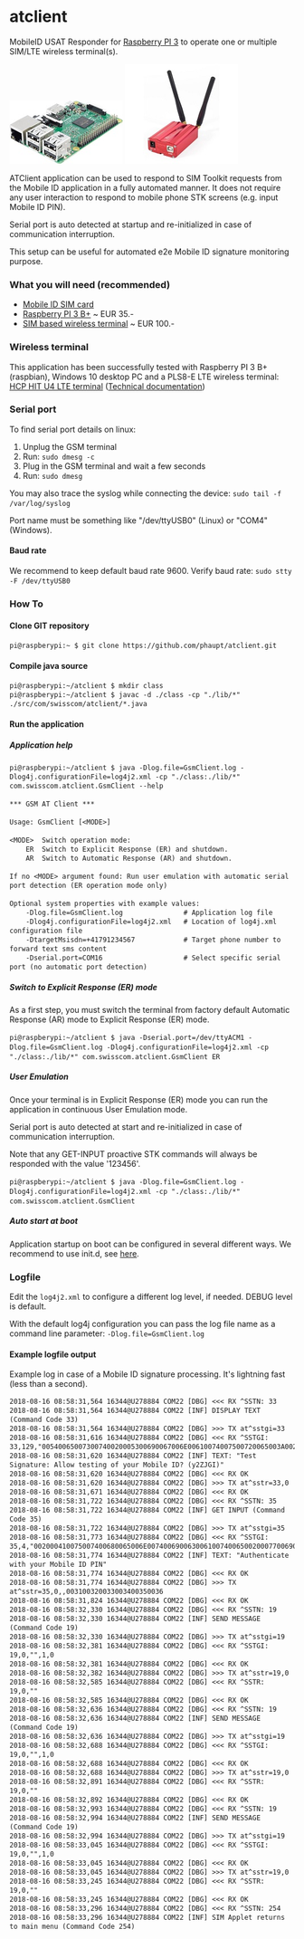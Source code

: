 # atclient
MobileID USAT Responder for [Raspberry PI 3](https://www.raspberrypi.org/products/raspberry-pi-3-model-b-plus) to operate one or multiple SIM/LTE wireless terminal(s).

![Raspberry PI 3 B+](img/raspi.jpg?raw=true "Raspberry PI 3 B+") ![HCP HIT wireless terminal](img/hitu4.jpg?raw=true "HCP HIT wireless terminal")

ATClient application can be used to respond to SIM Toolkit requests from the Mobile ID application in a fully automated manner. It does not require any user interaction to respond to mobile phone STK screens (e.g. input Mobile ID PIN). 

Serial port is auto detected at startup and re-initialized in case of communication interruption.

This setup can be useful for automated e2e Mobile ID signature monitoring purpose.

### What you will need (recommended)

- [Mobile ID SIM card](https://mobileid.ch)
- [Raspberry PI 3 B+](https://www.raspberrypi.org/products/raspberry-pi-3-model-b-plus) ~ EUR 35.-
- [SIM based wireless terminal](http://electronicshcp.com/product/hit-u4-lte) ~ EUR 100.-

### Wireless terminal

This application has been successfully tested with Raspberry PI 3 B+ (raspbian), Windows 10 desktop PC and a PLS8-E LTE wireless terminal: [HCP HIT U4 LTE terminal](http://electronicshcp.com/product/hit-u4-lte) ([Technical documentation](https://developer.gemalto.com/documentation/pls8-e-technical-documentation))

### Serial port

To find serial port details on linux:

1. Unplug the GSM terminal
2. Run: `sudo dmesg -c`
3. Plug in the GSM terminal and wait a few seconds
4. Run: `sudo dmesg`

You may also trace the syslog while connecting the device: `sudo tail -f /var/log/syslog`

Port name must be something like "/dev/ttyUSB0" (Linux) or "COM4" (Windows).

#### Baud rate

We recommend to keep default baud rate 9600. 
Verify baud rate: `sudo stty -F /dev/ttyUSB0`

### How To

#### Clone GIT repository
```
pi@raspberypi:~ $ git clone https://github.com/phaupt/atclient.git
```

#### Compile java source
```
pi@raspberypi:~/atclient $ mkdir class
pi@raspberypi:~/atclient $ javac -d ./class -cp "./lib/*" ./src/com/swisscom/atclient/*.java
```

#### Run the application

##### Application help
```
pi@raspberypi:~/atclient $ java -Dlog.file=GsmClient.log -Dlog4j.configurationFile=log4j2.xml -cp "./class:./lib/*" com.swisscom.atclient.GsmClient --help

*** GSM AT Client ***

Usage: GsmClient [<MODE>]

<MODE>	Switch operation mode:
	ER	Switch to Explicit Response (ER) and shutdown.
	AR	Switch to Automatic Response (AR) and shutdown.

If no <MODE> argument found: Run user emulation with automatic serial port detection (ER operation mode only)

Optional system properties with example values:
	-Dlog.file=GsmClient.log               # Application log file
	-Dlog4j.configurationFile=log4j2.xml   # Location of log4j.xml configuration file
	-DtargetMsisdn=+41791234567            # Target phone number to forward text sms content
	-Dserial.port=COM16                    # Select specific serial port (no automatic port detection)
```

##### Switch to Explicit Response (ER) mode

As a first step, you must switch the terminal from factory default Automatic Response (AR) mode to Explicit Response (ER) mode.

`pi@raspberypi:~/atclient $ java -Dserial.port=/dev/ttyACM1 -Dlog.file=GsmClient.log -Dlog4j.configurationFile=log4j2.xml -cp "./class:./lib/*" com.swisscom.atclient.GsmClient ER`

##### User Emulation

Once your terminal is in Explicit Response (ER) mode you can run the application in continuous User Emulation mode.

Serial port is auto detected at start and re-initialized in case of communication interruption.

Note that any GET-INPUT proactive STK commands will always be responded with the value '123456'.

`pi@raspberypi:~/atclient $ java -Dlog.file=GsmClient.log -Dlog4j.configurationFile=log4j2.xml -cp "./class:./lib/*" com.swisscom.atclient.GsmClient`

##### Auto start at boot

Application startup on boot can be configured in several different ways. We recommend to use init.d, see [here](init.d/).

### Logfile

Edit the `log4j2.xml` to configure a different log level, if needed. DEBUG level is default.

With the default log4j configuration you can pass the log file name as a command line parameter: `-Dlog.file=GsmClient.log`

#### Example logfile output

Example log in case of a Mobile ID signature processing. It's lightning fast (less than a second).
```
2018-08-16 08:58:31,564 16344@U278884 COM22 [DBG] <<< RX ^SSTN: 33
2018-08-16 08:58:31,564 16344@U278884 COM22 [INF] DISPLAY TEXT (Command Code 33)
2018-08-16 08:58:31,564 16344@U278884 COM22 [DBG] >>> TX at^sstgi=33
2018-08-16 08:58:31,616 16344@U278884 COM22 [DBG] <<< RX ^SSTGI: 33,129,"00540065007300740020005300690067006E00610074007500720065003A00200041006C006C006F0077002000740065007300740069006E00670020006F006600200079006F007500720020004D006F00620069006C0065002000490044003F0020002800790032005A004A004700490029",0,1,0
2018-08-16 08:58:31,620 16344@U278884 COM22 [INF] TEXT: "Test Signature: Allow testing of your Mobile ID? (y2ZJGI)"
2018-08-16 08:58:31,620 16344@U278884 COM22 [DBG] <<< RX OK
2018-08-16 08:58:31,620 16344@U278884 COM22 [DBG] >>> TX at^sstr=33,0
2018-08-16 08:58:31,671 16344@U278884 COM22 [DBG] <<< RX OK
2018-08-16 08:58:31,722 16344@U278884 COM22 [DBG] <<< RX ^SSTN: 35
2018-08-16 08:58:31,722 16344@U278884 COM22 [INF] GET INPUT (Command Code 35)
2018-08-16 08:58:31,722 16344@U278884 COM22 [DBG] >>> TX at^sstgi=35
2018-08-16 08:58:31,773 16344@U278884 COM22 [DBG] <<< RX ^SSTGI: 35,4,"002000410075007400680065006E0074006900630061007400650020007700690074006800200079006F007500720020004D006F00620069006C0065002000490044002000500049004E",1,15,"",1,0
2018-08-16 08:58:31,774 16344@U278884 COM22 [INF] TEXT: "Authenticate with your Mobile ID PIN"
2018-08-16 08:58:31,774 16344@U278884 COM22 [DBG] <<< RX OK
2018-08-16 08:58:31,774 16344@U278884 COM22 [DBG] >>> TX at^sstr=35,0,,003100320033003400350036
2018-08-16 08:58:31,824 16344@U278884 COM22 [DBG] <<< RX OK
2018-08-16 08:58:32,330 16344@U278884 COM22 [DBG] <<< RX ^SSTN: 19
2018-08-16 08:58:32,330 16344@U278884 COM22 [INF] SEND MESSAGE (Command Code 19)
2018-08-16 08:58:32,330 16344@U278884 COM22 [DBG] >>> TX at^sstgi=19
2018-08-16 08:58:32,381 16344@U278884 COM22 [DBG] <<< RX ^SSTGI: 19,0,"",1,0
2018-08-16 08:58:32,381 16344@U278884 COM22 [DBG] <<< RX OK
2018-08-16 08:58:32,382 16344@U278884 COM22 [DBG] >>> TX at^sstr=19,0
2018-08-16 08:58:32,585 16344@U278884 COM22 [DBG] <<< RX ^SSTR: 19,0,""
2018-08-16 08:58:32,585 16344@U278884 COM22 [DBG] <<< RX OK
2018-08-16 08:58:32,636 16344@U278884 COM22 [DBG] <<< RX ^SSTN: 19
2018-08-16 08:58:32,636 16344@U278884 COM22 [INF] SEND MESSAGE (Command Code 19)
2018-08-16 08:58:32,636 16344@U278884 COM22 [DBG] >>> TX at^sstgi=19
2018-08-16 08:58:32,688 16344@U278884 COM22 [DBG] <<< RX ^SSTGI: 19,0,"",1,0
2018-08-16 08:58:32,688 16344@U278884 COM22 [DBG] <<< RX OK
2018-08-16 08:58:32,688 16344@U278884 COM22 [DBG] >>> TX at^sstr=19,0
2018-08-16 08:58:32,891 16344@U278884 COM22 [DBG] <<< RX ^SSTR: 19,0,""
2018-08-16 08:58:32,892 16344@U278884 COM22 [DBG] <<< RX OK
2018-08-16 08:58:32,993 16344@U278884 COM22 [DBG] <<< RX ^SSTN: 19
2018-08-16 08:58:32,994 16344@U278884 COM22 [INF] SEND MESSAGE (Command Code 19)
2018-08-16 08:58:32,994 16344@U278884 COM22 [DBG] >>> TX at^sstgi=19
2018-08-16 08:58:33,045 16344@U278884 COM22 [DBG] <<< RX ^SSTGI: 19,0,"",1,0
2018-08-16 08:58:33,045 16344@U278884 COM22 [DBG] <<< RX OK
2018-08-16 08:58:33,045 16344@U278884 COM22 [DBG] >>> TX at^sstr=19,0
2018-08-16 08:58:33,245 16344@U278884 COM22 [DBG] <<< RX ^SSTR: 19,0,""
2018-08-16 08:58:33,245 16344@U278884 COM22 [DBG] <<< RX OK
2018-08-16 08:58:33,296 16344@U278884 COM22 [DBG] <<< RX ^SSTN: 254
2018-08-16 08:58:33,296 16344@U278884 COM22 [INF] SIM Applet returns to main menu (Command Code 254)

```
